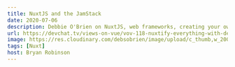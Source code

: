 ```yaml
---
title: NuxtJS and the JamStack
date: 2020-07-06
description: Debbie O'Brien on NuxtJS, web frameworks, creating your own framework and more
url: https://devchat.tv/views-on-vue/vov-118-nuxtify-everything-with-debbie-obrien/
image: https://res.cloudinary.com/debsobrien/image/upload/c_thumb,w_200,g_face,fl_lossy,f_auto/v1607252610/debbie.codes/podcasts/jamstack_v2jn8u.png
tags: [Nuxt]
host: Bryan Robinson
---
```

